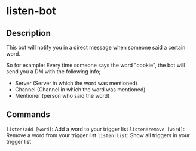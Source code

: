# listen-bot

## Description

This bot will notify you in a direct message when someone said a certain word.

So for example:
Every time someone says the word "cookie", the bot will send you a DM with the following info;
* Server (Server in which the word was mentioned)
* Channel (Channel in which the word was mentioned)
* Mentioner (person who said the word)

## Commands

`listen!add [word]`: Add a word to your trigger list
`listen!remove [word]`: Remove a word from your trigger list
`listen!list`: Show all triggers in your trigger list

